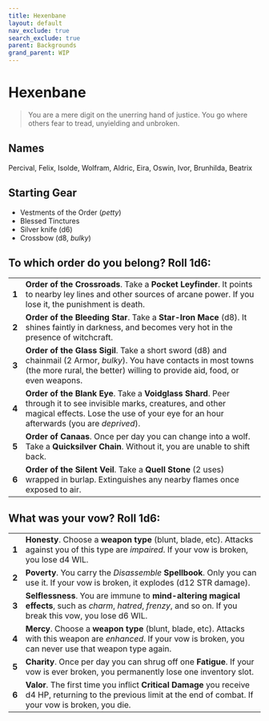 ```yaml
---
title: Hexenbane
layout: default
nav_exclude: true
search_exclude: true
parent: Backgrounds
grand_parent: WIP
---
```


# Hexenbane

> You are a mere digit on the unerring hand of justice. You go where others fear to tread, unyielding and unbroken.

## Names
Percival, Felix, Isolde, Wolfram, Aldric, Eira, Oswin, Ivor, Brunhilda, Beatrix

## Starting Gear
 
- Vestments of the Order (_petty_)
- Blessed Tinctures
- Silver knife (d6)
- Crossbow (d8, _bulky_)

## To which order do you belong? Roll 1d6:

|       |                                                                                                                                                                                                                |
| ----- | -------------------------------------------------------------------------------------------------------------------------------------------------------------------------------------------------------------- |
| **1** | **Order of the Crossroads**. Take a **Pocket Leyfinder**. It points to nearby ley lines and other sources of arcane power. If you lose it, the punishment is death.                                            |
| **2** | **Order of the Bleeding Star**. Take a **Star-Iron Mace** (d8). It shines faintly in darkness, and becomes very hot in the presence of witchcraft.                                                   |
| **3** | **Order of the Glass Sigil**. Take a short sword (d8) and chainmail (2 Armor, _bulky_). You have contacts in most towns (the more rural, the better) willing to provide aid, food, or even weapons.                 |
| **4** | **Order of the Blank Eye**. Take a **Voidglass Shard**. Peer through it to see invisible marks, creatures, and other magical effects. Lose the use of your eye for an hour afterwards (you are _deprived_). |
| **5** | **Order of Canaas**. Once per day you can change into a wolf. Take a **Quicksilver Chain**. Without it, you are unable to shift back.                                                                           |
| **6** | **Order of the Silent Veil**. Take a **Quell Stone** (2 uses) wrapped in burlap. Extinguishes any nearby flames once exposed to air.                                                                             |

## What was your vow? Roll 1d6:

|       |                                                                                                                                                                    |
| ----- | ------------------------------------------------------------------------------------------------------------------------------------------------------------------ |
| **1** | **Honesty**. Choose a **weapon type** (blunt, blade, etc). Attacks against you of this type are _impaired_. If your vow is broken, you lose d4 WIL.                |
| **2** | **Poverty**. You carry the _Disassemble_ **Spellbook**. Only you can use it. If your vow is broken, it explodes (d12 STR damage).                                  |
| **3** | **Selflessness**. You are immune to **mind-altering magical effects**, such as _charm_, _hatred_, _frenzy_, and so on. If you break this vow, you lose d6 WIL.       |
| **4** | **Mercy**. Choose a **weapon type** (blunt, blade, etc). Attacks with this weapon are _enhanced_. If your vow is broken, you can never use that weapon type again. |
| **5** | **Charity**. Once per day you can shrug off one **Fatigue**. If your vow is ever broken, you permanently lose one inventory slot.                                           |
| **6** | **Valor**. The first time you inflict **Critical Damage** you receive d4 HP, returning to the previous limit at the end of combat. If your vow is broken, you die.             |
